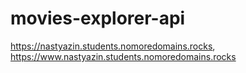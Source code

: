 # movies-explorer-api
https://nastyazin.students.nomoredomains.rocks,
https://www.nastyazin.students.nomoredomains.rocks
